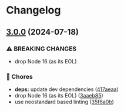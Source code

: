 # Changelog

## [3.0.0](https://github.com/voxpelli/async-htm-to-string/compare/v2.1.1...v3.0.0) (2024-07-18)


### ⚠ BREAKING CHANGES

* drop Node 16 (as its EOL)

### 🧹 Chores

* **deps:** update dev dependencies ([417aeaa](https://github.com/voxpelli/async-htm-to-string/commit/417aeaa13414689e98319e53ac6b6b924caa4df2))
* drop Node 16 (as its EOL) ([3aaeb85](https://github.com/voxpelli/async-htm-to-string/commit/3aaeb85548fc6042c2d417b1522c07df50f6e06b))
* use neostandard based linting ([35f6a0b](https://github.com/voxpelli/async-htm-to-string/commit/35f6a0bf637a0cb807b1fc2cec7fd15d52ecc66a))
